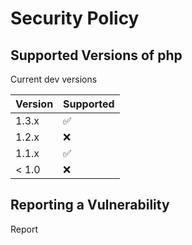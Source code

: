 # Security Policy

## Supported Versions of php

Current dev versions 

| Version | Supported          |
| ------- | ------------------ |
| 1.3.x   | :white_check_mark: |
| 1.2.x   | :x:                |
| 1.1.x   | :white_check_mark: |
| < 1.0   | :x:                |

## Reporting a Vulnerability

Report 
